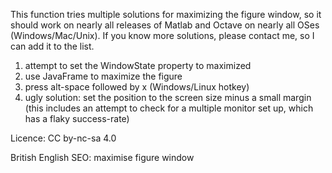 This function tries multiple solutions for maximizing the figure window, so it should work on nearly all releases of Matlab and Octave on nearly all OSes (Windows/Mac/Unix). If you know more solutions, please contact me, so I can add it to the list.

1. attempt to set the WindowState property to maximized
2. use JavaFrame to maximize the figure
3. press alt-space followed by x (Windows/Linux hotkey)
4. ugly solution: set the position to the screen size minus a small margin (this includes an attempt to check for a multiple monitor set up, which has a flaky success-rate)

Licence: CC by-nc-sa 4.0

British English SEO:
maximise figure window